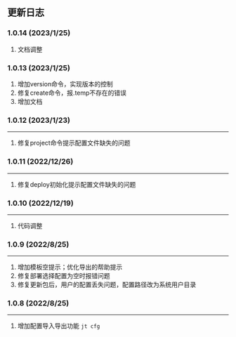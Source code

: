 ## 更新日志
### 1.0.14 (2023/1/25)
1. 文档调整
### 1.0.13 (2023/1/25)
1. 增加version命令，实现版本的控制
2. 修复create命令，报.temp不存在的错误
3. 增加文档
### 1.0.12 (2023/1/23)
---
1. 修复project命令提示配置文件缺失的问题
### 1.0.11 (2022/12/26)
---
1. 修复deploy初始化提示配置文件缺失的问题
### 1.0.10 (2022/12/19)
---
1. 代码调整
### 1.0.9 (2022/8/25)
---
1. 增加模板空提示；优化导出的帮助提示
2. 修复部署选择配置为空时报错问题
3. 修复更新包后，用户的配置丢失问题，配置路径改为系统用户目录
### 1.0.8 (2022/8/25)
---
1. 增加配置导入导出功能 `jt cfg`
